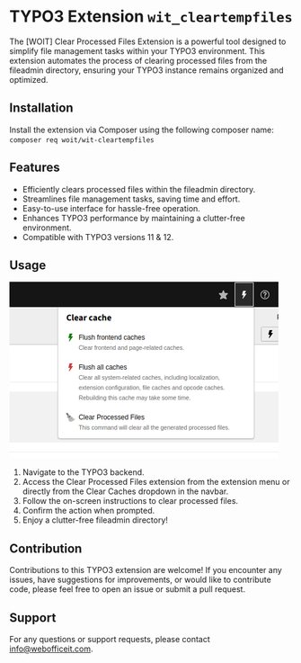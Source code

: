 # TYPO3 Extension `wit_cleartempfiles`

The [WOIT] Clear Processed Files Extension is a powerful tool designed to simplify file management tasks within your TYPO3 environment. This extension automates the process of clearing processed files from the fileadmin directory, ensuring your TYPO3 instance remains organized and optimized.

## Installation

Install the extension via Composer using the following composer name: `composer req woit/wit-cleartempfiles` 

## Features
- Efficiently clears processed files within the fileadmin directory.
- Streamlines file management tasks, saving time and effort.
- Easy-to-use interface for hassle-free operation.
- Enhances TYPO3 performance by maintaining a clutter-free environment.
- Compatible with TYPO3 versions 11 & 12.

## Usage
![Usage](Documentation/Images/Wit_clear_processed_images.png)

1. Navigate to the TYPO3 backend.
2. Access the Clear Processed Files extension from the extension menu or directly from the Clear Caches dropdown in the navbar.
3. Follow the on-screen instructions to clear processed files.
4. Confirm the action when prompted.
5. Enjoy a clutter-free fileadmin directory!

## Contribution
Contributions to this TYPO3 extension are welcome! If you encounter any issues, have suggestions for improvements, or would like to contribute code, please feel free to open an issue or submit a pull request.

## Support
For any questions or support requests, please contact info@webofficeit.com.